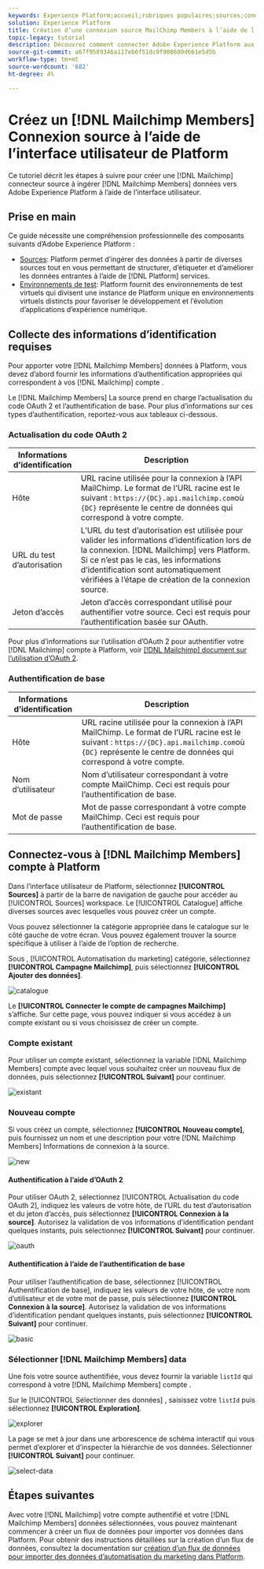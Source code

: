 ```yaml
---
keywords: Experience Platform;accueil;rubriques populaires;sources;connecteurs;connecteurs source;sdk sources;sdk;SDK
solution: Experience Platform
title: Création d’une connexion source MailChimp Members à l’aide de l’interface utilisateur de Platform
topic-legacy: tutorial
description: Découvrez comment connecter Adobe Experience Platform aux membres MailChimp à l’aide de l’interface utilisateur de Platform.
source-git-commit: a67f9589346a117eb6f51dc9f908680d661e5d5b
workflow-type: tm+mt
source-wordcount: '682'
ht-degree: 4%

---
```



# Créez un [!DNL Mailchimp Members] Connexion source à l’aide de l’interface utilisateur de Platform

Ce tutoriel décrit les étapes à suivre pour créer une [!DNL Mailchimp] connecteur source à ingérer [!DNL Mailchimp Members] données vers Adobe Experience Platform à l’aide de l’interface utilisateur.

## Prise en main

Ce guide nécessite une compréhension professionnelle des composants suivants d’Adobe Experience Platform :

* [Sources](../../../../home.md): Platform permet d’ingérer des données à partir de diverses sources tout en vous permettant de structurer, d’étiqueter et d’améliorer les données entrantes à l’aide de [!DNL Platform] services.
* [Environnements de test](../../../../../sandboxes/home.md): Platform fournit des environnements de test virtuels qui divisent une instance de Platform unique en environnements virtuels distincts pour favoriser le développement et l’évolution d’applications d’expérience numérique.

## Collecte des informations d’identification requises

Pour apporter votre [!DNL Mailchimp Members] données à Platform, vous devez d’abord fournir les informations d’authentification appropriées qui correspondent à vos [!DNL Mailchimp] compte .

Le [!DNL Mailchimp Members] La source prend en charge l’actualisation du code OAuth 2 et l’authentification de base. Pour plus d’informations sur ces types d’authentification, reportez-vous aux tableaux ci-dessous.

### Actualisation du code OAuth 2

| Informations d’identification | Description |
| --- | --- |
| Hôte | URL racine utilisée pour la connexion à l’API MailChimp. Le format de l’URL racine est le suivant : `https://{DC}.api.mailchimp.com`où `{DC}` représente le centre de données qui correspond à votre compte. |
| URL du test d’autorisation | L’URL du test d’autorisation est utilisée pour valider les informations d’identification lors de la connexion. [!DNL Mailchimp] vers Platform. Si ce n’est pas le cas, les informations d’identification sont automatiquement vérifiées à l’étape de création de la connexion source. |
| Jeton d’accès | Jeton d’accès correspondant utilisé pour authentifier votre source. Ceci est requis pour l’authentification basée sur OAuth. |

Pour plus d’informations sur l’utilisation d’OAuth 2 pour authentifier votre [!DNL Mailchimp] compte à Platform, voir [[!DNL Mailchimp] document sur l’utilisation d’OAuth 2](https://mailchimp.com/developer/marketing/guides/access-user-data-oauth-2/).

### Authentification de base

| Informations d’identification | Description |
| --- | --- |
| Hôte | URL racine utilisée pour la connexion à l’API MailChimp. Le format de l’URL racine est le suivant : `https://{DC}.api.mailchimp.com`où `{DC}` représente le centre de données qui correspond à votre compte. |
| Nom d’utilisateur | Nom d’utilisateur correspondant à votre compte MailChimp. Ceci est requis pour l’authentification de base. |
| Mot de passe | Mot de passe correspondant à votre compte MailChimp. Ceci est requis pour l’authentification de base. |

## Connectez-vous à [!DNL Mailchimp Members] compte à Platform

Dans l’interface utilisateur de Platform, sélectionnez **[!UICONTROL Sources]** à partir de la barre de navigation de gauche pour accéder au [!UICONTROL Sources] workspace. Le [!UICONTROL Catalogue] affiche diverses sources avec lesquelles vous pouvez créer un compte.

Vous pouvez sélectionner la catégorie appropriée dans le catalogue sur le côté gauche de votre écran. Vous pouvez également trouver la source spécifique à utiliser à l’aide de l’option de recherche.

Sous , [!UICONTROL Automatisation du marketing] catégorie, sélectionnez **[!UICONTROL Campagne Mailchimp]**, puis sélectionnez **[!UICONTROL Ajouter des données]**.

![catalogue](../../../../images/tutorials/create/mailchimp-members/catalog.png)

Le **[!UICONTROL Connecter le compte de campagnes Mailchimp]** s’affiche. Sur cette page, vous pouvez indiquer si vous accédez à un compte existant ou si vous choisissez de créer un compte.

### Compte existant

Pour utiliser un compte existant, sélectionnez la variable [!DNL Mailchimp Members] compte avec lequel vous souhaitez créer un nouveau flux de données, puis sélectionnez **[!UICONTROL Suivant]** pour continuer.

![existant](../../../../images/tutorials/create/mailchimp-members/existing.png)

### Nouveau compte

Si vous créez un compte, sélectionnez **[!UICONTROL Nouveau compte]**, puis fournissez un nom et une description pour votre [!DNL Mailchimp Members] Informations de connexion à la source.

![new](../../../../images/tutorials/create/mailchimp-members/new.png)


#### Authentification à l’aide d’OAuth 2

Pour utiliser OAuth 2, sélectionnez [!UICONTROL Actualisation du code OAuth 2], indiquez les valeurs de votre hôte, de l’URL du test d’autorisation et du jeton d’accès, puis sélectionnez **[!UICONTROL Connexion à la source]**. Autorisez la validation de vos informations d’identification pendant quelques instants, puis sélectionnez **[!UICONTROL Suivant]** pour continuer.

![oauth](../../../../images/tutorials/create/mailchimp-members/oauth.png)

#### Authentification à l’aide de l’authentification de base

Pour utiliser l’authentification de base, sélectionnez [!UICONTROL Authentification de base], indiquez les valeurs de votre hôte, de votre nom d’utilisateur et de votre mot de passe, puis sélectionnez **[!UICONTROL Connexion à la source]**. Autorisez la validation de vos informations d’identification pendant quelques instants, puis sélectionnez **[!UICONTROL Suivant]** pour continuer.

![basic](../../../../images/tutorials/create/mailchimp-members/basic.png)

### Sélectionner [!DNL Mailchimp Members] data

Une fois votre source authentifiée, vous devez fournir la variable `listId` qui correspond à votre [!DNL Mailchimp Members] compte .

Sur le [!UICONTROL Sélectionner des données] , saisissez votre `listId` puis sélectionnez **[!UICONTROL Exploration]**.

![explorer](../../../../images/tutorials/create/mailchimp-members/explore.png)

La page se met à jour dans une arborescence de schéma interactif qui vous permet d’explorer et d’inspecter la hiérarchie de vos données. Sélectionner **[!UICONTROL Suivant]** pour continuer.

![select-data](../../../../images/tutorials/create/mailchimp-members/select-data.png)

## Étapes suivantes

Avec votre [!DNL Mailchimp] votre compte authentifié et votre [!DNL Mailchimp Members] données sélectionnées, vous pouvez maintenant commencer à créer un flux de données pour importer vos données dans Platform. Pour obtenir des instructions détaillées sur la création d’un flux de données, consultez la documentation sur [création d’un flux de données pour importer des données d’automatisation du marketing dans Platform](../../dataflow/marketing-automation.md).
